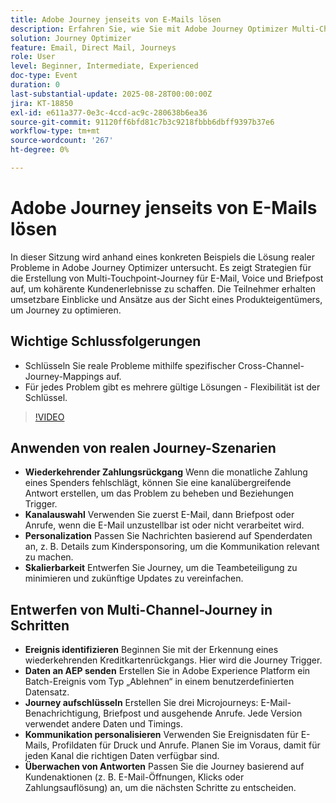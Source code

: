```yaml
---
title: Adobe Journey jenseits von E-Mails lösen
description: Erfahren Sie, wie Sie mit Adobe Journey Optimizer Multi-Channel-Journey entwerfen und testen können, indem Sie Testprofile, Ereignisdaten und reale Szenarien für eine optimale Interaktion verwenden.
solution: Journey Optimizer
feature: Email, Direct Mail, Journeys
role: User
level: Beginner, Intermediate, Experienced
doc-type: Event
duration: 0
last-substantial-update: 2025-08-28T00:00:00Z
jira: KT-18850
exl-id: e611a377-0e3c-4ccd-ac9c-280638b6ea36
source-git-commit: 91120ff6bfd81c7b3c9218fbbb6dbff9397b37e6
workflow-type: tm+mt
source-wordcount: '267'
ht-degree: 0%

---
```


# Adobe Journey jenseits von E-Mails lösen

In dieser Sitzung wird anhand eines konkreten Beispiels die Lösung realer Probleme in Adobe Journey Optimizer untersucht. Es zeigt Strategien für die Erstellung von Multi-Touchpoint-Journey für E-Mail, Voice und Briefpost auf, um kohärente Kundenerlebnisse zu schaffen. Die Teilnehmer erhalten umsetzbare Einblicke und Ansätze aus der Sicht eines Produkteigentümers, um Journey zu optimieren.

## Wichtige Schlussfolgerungen

* Schlüsseln Sie reale Probleme mithilfe spezifischer Cross-Channel-Journey-Mappings auf.
* Für jedes Problem gibt es mehrere gültige Lösungen - Flexibilität ist der Schlüssel.

>[!VIDEO](https://video.tv.adobe.com/v/3471331/?learn=on&enablevpops)

## Anwenden von realen Journey-Szenarien

* **Wiederkehrender Zahlungsrückgang** Wenn die monatliche Zahlung eines Spenders fehlschlägt, können Sie eine kanalübergreifende Antwort erstellen, um das Problem zu beheben und Beziehungen Trigger.
* **Kanalauswahl** Verwenden Sie zuerst E-Mail, dann Briefpost oder Anrufe, wenn die E-Mail unzustellbar ist oder nicht verarbeitet wird.
* **Personalization** Passen Sie Nachrichten basierend auf Spenderdaten an, z. B. Details zum Kindersponsoring, um die Kommunikation relevant zu machen.
* **Skalierbarkeit** Entwerfen Sie Journey, um die Teambeteiligung zu minimieren und zukünftige Updates zu vereinfachen.

## Entwerfen von Multi-Channel-Journey in Schritten

* **Ereignis identifizieren** Beginnen Sie mit der Erkennung eines wiederkehrenden Kreditkartenrückgangs. Hier wird die Journey Trigger.
* **Daten an AEP senden** Erstellen Sie in Adobe Experience Platform ein Batch-Ereignis vom Typ „Ablehnen“ in einem benutzerdefinierten Datensatz.
* **Journey aufschlüsseln** Erstellen Sie drei Microjourneys: E-Mail-Benachrichtigung, Briefpost und ausgehende Anrufe. Jede Version verwendet andere Daten und Timings.
* **Kommunikation personalisieren** Verwenden Sie Ereignisdaten für E-Mails, Profildaten für Druck und Anrufe. Planen Sie im Voraus, damit für jeden Kanal die richtigen Daten verfügbar sind.
* **Überwachen von Antworten** Passen Sie die Journey basierend auf Kundenaktionen (z. B. E-Mail-Öffnungen, Klicks oder Zahlungsauflösung) an, um die nächsten Schritte zu entscheiden.

